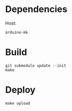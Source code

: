 # Dependencies
Host:
```
arduino-mk
```

# Build

```
git submodule update --init
make
```

# Deploy

```
make upload
```
